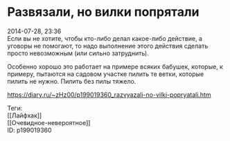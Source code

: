 Развязали, но вилки попрятали
==============================

   
 2014-07-28, 23:36   
  Если вы не хотите, чтобы кто-либо делал какое-либо действие, а уговоры не помогают, то надо выполнение этого действия сделать просто невозможным (или сильно затруднить).   
   
 Особенно хорошо это работает на примере всяких бабушек, которые, к примеру, пытаются на садовом участке пилить те ветки, которые пилить не нужно. Пилить без пилы тяжело.   
    
 <https://diary.ru/~zHz00/p199019360_razvyazali-no-vilki-popryatali.htm>   
   
 Теги:   
 [[Лайфхак]]   
 [[Очевидное-невероятное]]   
 ID: p199019360